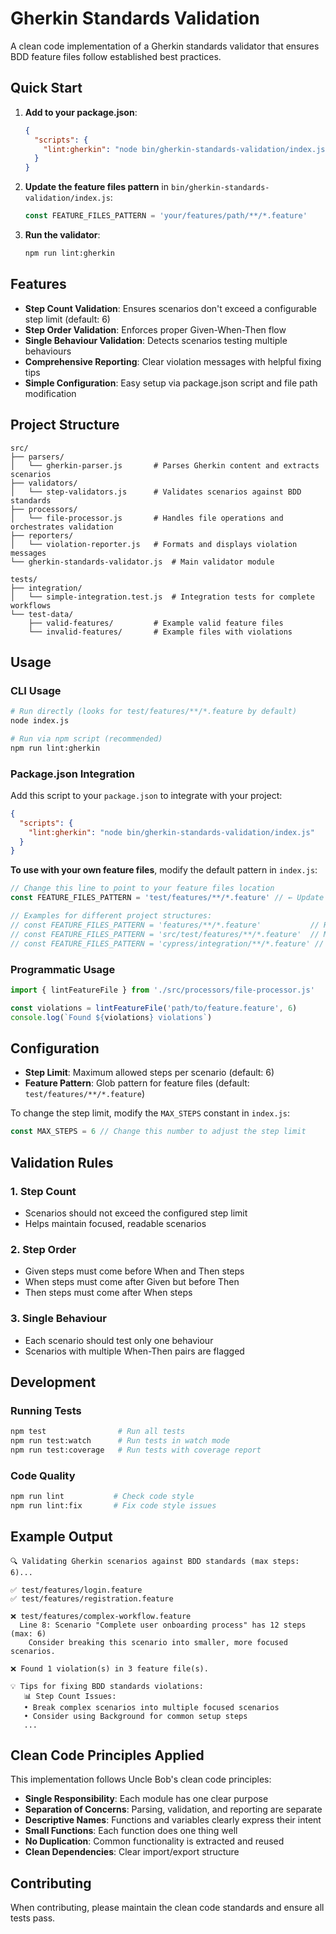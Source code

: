 # Gherkin Standards Validation

A clean code implementation of a Gherkin standards validator that ensures BDD feature files follow established best practices.

## Quick Start

1. **Add to your package.json**:

   ```json
   {
     "scripts": {
       "lint:gherkin": "node bin/gherkin-standards-validation/index.js"
     }
   }
   ```

2. **Update the feature files pattern** in `bin/gherkin-standards-validation/index.js`:

   ```javascript
   const FEATURE_FILES_PATTERN = 'your/features/path/**/*.feature'
   ```

3. **Run the validator**:
   ```bash
   npm run lint:gherkin
   ```

## Features

- **Step Count Validation**: Ensures scenarios don't exceed a configurable step limit (default: 6)
- **Step Order Validation**: Enforces proper Given-When-Then flow
- **Single Behaviour Validation**: Detects scenarios testing multiple behaviours
- **Comprehensive Reporting**: Clear violation messages with helpful fixing tips
- **Simple Configuration**: Easy setup via package.json script and file path modification

## Project Structure

```
src/
├── parsers/
│   └── gherkin-parser.js       # Parses Gherkin content and extracts scenarios
├── validators/
│   └── step-validators.js      # Validates scenarios against BDD standards
├── processors/
│   └── file-processor.js       # Handles file operations and orchestrates validation
├── reporters/
│   └── violation-reporter.js   # Formats and displays violation messages
└── gherkin-standards-validator.js  # Main validator module

tests/
├── integration/
│   └── simple-integration.test.js  # Integration tests for complete workflows
└── test-data/
    ├── valid-features/         # Example valid feature files
    └── invalid-features/       # Example files with violations
```

## Usage

### CLI Usage

```bash
# Run directly (looks for test/features/**/*.feature by default)
node index.js

# Run via npm script (recommended)
npm run lint:gherkin
```

### Package.json Integration

Add this script to your `package.json` to integrate with your project:

```json
{
  "scripts": {
    "lint:gherkin": "node bin/gherkin-standards-validation/index.js"
  }
}
```

**To use with your own feature files**, modify the default pattern in `index.js`:

```javascript
// Change this line to point to your feature files location
const FEATURE_FILES_PATTERN = 'test/features/**/*.feature' // ← Update this path

// Examples for different project structures:
// const FEATURE_FILES_PATTERN = 'features/**/*.feature'           // Root features folder
// const FEATURE_FILES_PATTERN = 'src/test/features/**/*.feature'  // Maven-style structure
// const FEATURE_FILES_PATTERN = 'cypress/integration/**/*.feature' // Cypress structure
```

### Programmatic Usage

```javascript
import { lintFeatureFile } from './src/processors/file-processor.js'

const violations = lintFeatureFile('path/to/feature.feature', 6)
console.log(`Found ${violations} violations`)
```

## Configuration

- **Step Limit**: Maximum allowed steps per scenario (default: 6)
- **Feature Pattern**: Glob pattern for feature files (default: `test/features/**/*.feature`)

To change the step limit, modify the `MAX_STEPS` constant in `index.js`:

```javascript
const MAX_STEPS = 6 // Change this number to adjust the step limit
```

## Validation Rules

### 1. Step Count

- Scenarios should not exceed the configured step limit
- Helps maintain focused, readable scenarios

### 2. Step Order

- Given steps must come before When and Then steps
- When steps must come after Given but before Then
- Then steps must come after When steps

### 3. Single Behaviour

- Each scenario should test only one behaviour
- Scenarios with multiple When-Then pairs are flagged

## Development

### Running Tests

```bash
npm test                # Run all tests
npm run test:watch      # Run tests in watch mode
npm run test:coverage   # Run tests with coverage report
```

### Code Quality

```bash
npm run lint           # Check code style
npm run lint:fix       # Fix code style issues
```

## Example Output

```
🔍 Validating Gherkin scenarios against BDD standards (max steps: 6)...

✅ test/features/login.feature
✅ test/features/registration.feature

❌ test/features/complex-workflow.feature
  Line 8: Scenario "Complete user onboarding process" has 12 steps (max: 6)
    Consider breaking this scenario into smaller, more focused scenarios.

❌ Found 1 violation(s) in 3 feature file(s).

💡 Tips for fixing BDD standards violations:
   📊 Step Count Issues:
   • Break complex scenarios into multiple focused scenarios
   • Consider using Background for common setup steps
   ...
```

## Clean Code Principles Applied

This implementation follows Uncle Bob's clean code principles:

- **Single Responsibility**: Each module has one clear purpose
- **Separation of Concerns**: Parsing, validation, and reporting are separate
- **Descriptive Names**: Functions and variables clearly express their intent
- **Small Functions**: Each function does one thing well
- **No Duplication**: Common functionality is extracted and reused
- **Clean Dependencies**: Clear import/export structure

## Contributing

When contributing, please maintain the clean code standards and ensure all tests pass.
